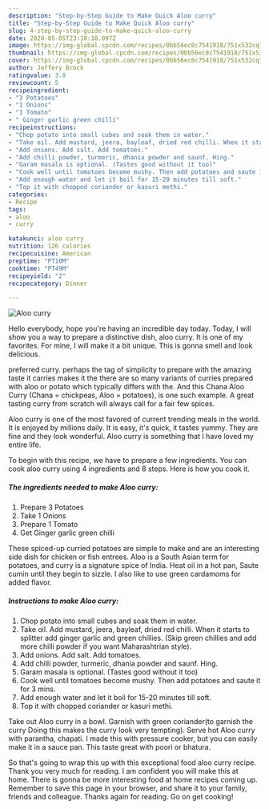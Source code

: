 ```yaml
---
description: "Step-by-Step Guide to Make Quick Aloo curry"
title: "Step-by-Step Guide to Make Quick Aloo curry"
slug: 4-step-by-step-guide-to-make-quick-aloo-curry
date: 2020-05-05T23:10:18.097Z
image: https://img-global.cpcdn.com/recipes/0bb56ec8c7541918/751x532cq70/aloo-curry-recipe-main-photo.jpg
thumbnail: https://img-global.cpcdn.com/recipes/0bb56ec8c7541918/751x532cq70/aloo-curry-recipe-main-photo.jpg
cover: https://img-global.cpcdn.com/recipes/0bb56ec8c7541918/751x532cq70/aloo-curry-recipe-main-photo.jpg
author: Jeffery Brock
ratingvalue: 3.8
reviewcount: 5
recipeingredient:
- "3 Potatoes"
- "1 Onions"
- "1 Tomato"
- " Ginger garlic green chilli"
recipeinstructions:
- "Chop potato into small cubes and soak them in water."
- "Take oil. Add mustard, jeera, bayleaf, dried red chilli. When it starts to splitter add ginger garlic and green chillies. (Skip green chillies and add more chilli powder if you want Maharashtrian style)."
- "Add onions. Add salt. Add tomatoes."
- "Add chilli powder, turmeric, dhania powder and saunf. Hing."
- "Garam masala is optional. (Tastes good without it too)"
- "Cook well until tomatoes become mushy. Then add potatoes and saute it for 3 mins."
- "Add enough water and let it boil for 15-20 minutes till soft."
- "Top it with chopped coriander or kasuri methi."
categories:
- Recipe
tags:
- aloo
- curry

katakunci: aloo curry 
nutrition: 126 calories
recipecuisine: American
preptime: "PT10M"
cooktime: "PT49M"
recipeyield: "2"
recipecategory: Dinner

---
```



![Aloo curry](https://img-global.cpcdn.com/recipes/0bb56ec8c7541918/751x532cq70/aloo-curry-recipe-main-photo.jpg)

Hello everybody, hope you're having an incredible day today. Today, I will show you a way to prepare a distinctive dish, aloo curry. It is one of my favorites. For mine, I will make it a bit unique. This is gonna smell and look delicious.

preferred curry. perhaps the tag of simplicity to prepare with the amazing taste it carries makes it the there are so many variants of curries prepared with aloo or potato which typically differs with the. And this Chana Aloo Curry (Chana = chickpeas, Aloo = potatoes), is one such example. A great tasting curry from scratch will always call for a fair few spices.

Aloo curry is one of the most favored of current trending meals in the world. It is enjoyed by millions daily. It is easy, it's quick, it tastes yummy. They are fine and they look wonderful. Aloo curry is something that I have loved my entire life.


To begin with this recipe, we have to prepare a few ingredients. You can cook aloo curry using 4 ingredients and 8 steps. Here is how you cook it.

<!--inarticleads1-->

##### The ingredients needed to make Aloo curry:

1. Prepare 3 Potatoes
1. Take 1 Onions
1. Prepare 1 Tomato
1. Get  Ginger garlic green chilli


These spiced-up curried potatoes are simple to make and are an interesting side dish for chicken or fish entrees. Aloo is a South Asian term for potatoes, and curry is a signature spice of India. Heat oil in a hot pan, Saute cumin until they begin to sizzle. I also like to use green cardamoms for added flavor. 

<!--inarticleads2-->

##### Instructions to make Aloo curry:

1. Chop potato into small cubes and soak them in water.
1. Take oil. Add mustard, jeera, bayleaf, dried red chilli. When it starts to splitter add ginger garlic and green chillies. (Skip green chillies and add more chilli powder if you want Maharashtrian style).
1. Add onions. Add salt. Add tomatoes.
1. Add chilli powder, turmeric, dhania powder and saunf. Hing.
1. Garam masala is optional. (Tastes good without it too)
1. Cook well until tomatoes become mushy. Then add potatoes and saute it for 3 mins.
1. Add enough water and let it boil for 15-20 minutes till soft.
1. Top it with chopped coriander or kasuri methi.


Take out Aloo curry in a bowl. Garnish with green coriander(to garnish the curry Doing this makes the curry look very tempting). Serve hot Aloo curry with parantha, chapati. I made this with pressure cooker, but you can easily make it in a sauce pan. This taste great with poori or bhatura. 

So that's going to wrap this up with this exceptional food aloo curry recipe. Thank you very much for reading. I am confident you will make this at home. There is gonna be more interesting food at home recipes coming up. Remember to save this page in your browser, and share it to your family, friends and colleague. Thanks again for reading. Go on get cooking!
